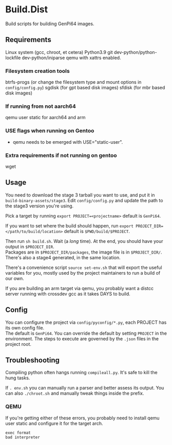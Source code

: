 # Build.Dist
Build scripts for building GenPi64 images.

## Requirements
Linux system (gcc, chroot, et cetera)
Python3.9
git
dev-python/python-lockfile
dev-python/iniparse
qemu with xattrs enabled.
### Filesystem creation tools
btrfs-progs (or change the filesystem type and mount options in `config/config.py`)
sgdisk (for gpt based disk images)
sfdisk (for mbr based disk images)

### If running from not aarch64
qemu user static for aarch64 and arm

### USE flags when running on Gentoo
- qemu needs to be emerged with USE="static-user".

### Extra requirements if not running on gentoo
wget



## Usage

You need to download the stage 3 tarball you want to use, and put it in `build-binary-assets/stage3`.
Edit `config/config.py` and update the path to the stage3 version you're using.

Pick a target by running
`export PROJECT=<projectname>` 
default is `GenPi64`.  

If you want to set where the build should happen, run
`export PROJECT_DIR=</path/to/build/location>`
default is `$PWD/build/$PROJECT`.

Then run `sh build.sh`.  Wait (a *long* time).  At the end, you should have your output in `$PROJECT_DIR`.  
Packages are in `$PROJECT_DIR/packages`, the image file is in `$PROJECT_DIR/`.  There's also a stage4 generated, 
in the same location.

There's a convenience script `source set-env.sh` that will export the useful variables for you, mostly used by the project maintainers to run a build of our own.

If you are building an arm target via qemu, you probably want a distcc server running with crossdev gcc as it takes DAYS to build.

## Config

You can configure the project via `config/pyconfig/*.py`, each PROJECT has its own config file.  
The default is `GenPi64`.  You can override the default by setting `PROJECT` in the environment.
The steps to execute are governed by the `.json` files in the project root.

## Troubleshooting

Compiling python often hangs running `compileall.py`.  It's safe to kill the hung tasks.  

If `. env.sh` you can manually run a parser and better assess its output.  You can also `./chroot.sh` and manually tweak things inside the prefix.

### QEMU

If you're getting either of these errors, you probably need to install qemu user static and configure it for the target arch.
```
exec format
bad interpreter
```
